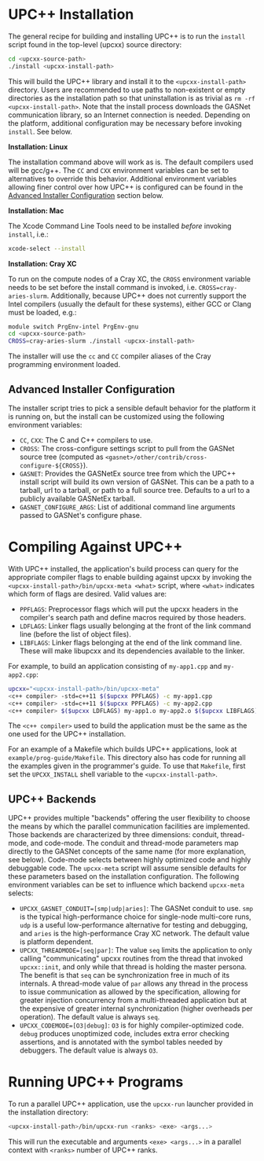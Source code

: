 # UPC\+\+ Installation #

The general recipe for building and installing UPC\+\+ is to run the
`install` script found in the top-level (upcxx) source directory:

```bash
cd <upcxx-source-path>
./install <upcxx-install-path>
```

This will build the UPC\+\+ library and install it to the 
`<upcxx-install-path>` directory. Users are recommended to use paths to 
non-existent or empty directories as the installation path so that 
uninstallation is as trivial as `rm -rf <upcxx-install-path>`.  Note 
that the install process downloads the GASNet communication library, so 
an Internet connection is needed. Depending on the platform, 
additional configuration may be necessary before invoking `install`. 
See below.

**Installation: Linux**

The installation command above will work as is. The default compilers 
used will be gcc/g++. The `CC` and `CXX` environment variables can be 
set to alternatives to override this behavior. Additional environment 
variables allowing finer control over how UPC\+\+ is configured can be 
found in the [Advanced Installer Configuration](#advanced-installer-configuration) section below.

**Installation: Mac**

The Xcode Command Line Tools need to be installed *before* invoking 
`install`, i.e.:

```bash
xcode-select --install
```

**Installation: Cray XC**

To run on the compute nodes of a Cray XC, the `CROSS` environment variable needs to be set before
the install command is invoked, i.e. `CROSS=cray-aries-slurm`. Additionally, because 
UPC\+\+ does not currently support the Intel compilers (usually the 
default for these systems), either GCC or Clang must be loaded, e.g.:

```bash
module switch PrgEnv-intel PrgEnv-gnu
cd <upcxx-source-path>
CROSS=cray-aries-slurm ./install <upcxx-install-path>
```

The installer will use the `cc` and `CC` compiler aliases of the Cray
programming environment loaded.

## Advanced Installer Configuration ##

The installer script tries to pick a sensible default behavior for the
platform it is running on, but the install can be customized using the 
following environment variables: 

* `CC`, `CXX`: The C and C\+\+ compilers to use.
* `CROSS`: The cross-configure settings script to pull from the GASNet 
  source tree (computed as 
`<gasnet>/other/contrib/cross-configure-${CROSS}`).
* `GASNET`: Provides the GASNetEx source tree from which the UPC\+\+ 
  install script will build its own version of GASNet. This can be a 
  path to a tarball, url to a tarball, or path to a full source tree. 
  Defaults to a url to a publicly available GASNetEx tarball.
* `GASNET_CONFIGURE_ARGS`: List of additional command line arguments
  passed to GASNet's configure phase.

# Compiling Against UPC\+\+ #

With UPC\+\+ installed, the application's build process can query for
the appropriate compiler flags to enable building against upcxx by
invoking the `<upcxx-install-path>/bin/upcxx-meta <what>` script, where
`<what>` indicates which form of flags are desired. Valid values are:

* `PPFLAGS`: Preprocessor flags which will put the upcxx headers in 
  the compiler's search path and define macros required by those 
  headers.
* `LDFLAGS`: Linker flags usually belonging at the front of the link
  command line (before the list of object files).
* `LIBFLAGS`: Linker flags belonging at the end of the link command
  line. These will make libupcxx and its dependencies available to
  the linker.

For example, to build an application consisting of `my-app1.cpp` and
`my-app2.cpp`:

```bash
upcxx="<upcxx-install-path>/bin/upcxx-meta"
<c++ compiler> -std=c++11 $($upcxx PPFLAGS) -c my-app1.cpp
<c++ compiler> -std=c++11 $($upcxx PPFLAGS) -c my-app2.cpp
<c++ compiler> $($upcxx LDFLAGS) my-app1.o my-app2.o $($upcxx LIBFLAGS)
```

The `<c++ compiler>` used to build the application must be the
same as the one used for the UPC\+\+ installation.

For an example of a Makefile which builds UPC++ applications, look at
`example/prog-guide/Makefile`. This directory also has code for running
all the examples given in the programmer's guide. To use that `Makefile`, first set
the `UPCXX_INSTALL` shell variable to the `<upcxx-install-path>`.

## UPC\+\+ Backends ##

UPC\+\+ provides multiple "backends" offering the user flexibility to
choose the means by which the parallel communication facilities are
implemented. Those backends are characterized by three dimensions:
conduit, thread-mode, and code-mode. The conduit and thread-mode
parameters map directly to the GASNet concepts of the same name (for
more explanation, see below). Code-mode selects between highly
optimized code and highly debuggable code. The `upcxx-meta` script
will assume sensible defaults for these parameters based on the
installation configuration. The following environment variables can be
set to influence which backend `upcxx-meta` selects:

* `UPCXX_GASNET_CONDUIT=[smp|udp|aries]`: The GASNet conduit to use. 
  `smp` is the typical high-performance choice for single-node 
  multi-core runs, `udp` is a useful low-performance alternative for 
  testing and debugging, and `aries` is the high-performance Cray XC 
  network. The default value is platform dependent.
* `UPCXX_THREADMODE=[seq|par]`: The value `seq` limits the 
  application to only calling "communicating" upcxx routines from the 
  thread that invoked `upcxx::init`, and only while that thread is 
  holding the master persona. The benefit is that `seq` can be 
  synchronization free in much of its internals. A thread-mode value of 
  `par` allows any thread in the process to issue communication as 
  allowed by the specification, allowing for greater injection 
  concurrency from a multi-threaded application but at the expensive of 
  greater internal synchronization (higher overheads per operation). 
  The default value is always `seq`.
* `UPCXX_CODEMODE=[O3|debug]`: `O3` is for highly compiler-optimized 
  code. `debug` produces unoptimized code, includes extra error 
  checking assertions, and is annotated with the symbol tables needed 
  by debuggers. The default value is always `O3`.

# Running UPC\+\+ Programs #

To run a parallel UPC\+\+ application, use the `upcxx-run` launcher
provided in the installation directory:

```bash
<upcxx-install-path>/bin/upcxx-run <ranks> <exe> <args...>
```

This will run the executable and arguments `<exe> <args...>` in a 
parallel context with `<ranks>` number of UPC\+\+ ranks.
